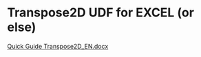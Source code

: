 # Transpose2D UDF for EXCEL (or else)
[Quick Guide Transpose2D_EN.docx](https://github.com/user-attachments/files/18815075/Quick.Guide.Transpose2D_EN.docx)
